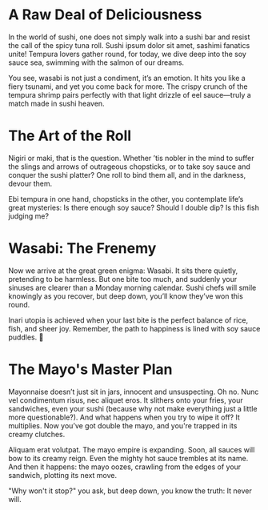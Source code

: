 # A Raw Deal of Deliciousness

In the world of sushi, one does not simply walk into a sushi bar and resist the call of the spicy tuna roll. Sushi ipsum dolor sit amet, sashimi fanatics unite! Tempura lovers gather round, for today, we dive deep into the soy sauce sea, swimming with the salmon of our dreams.

You see, wasabi is not just a condiment, it’s an emotion. It hits you like a fiery tsunami, and yet you come back for more. The crispy crunch of the tempura shrimp pairs perfectly with that light drizzle of eel sauce—truly a match made in sushi heaven.

# The Art of the Roll

Nigiri or maki, that is the question. Whether ’tis nobler in the mind to suffer the slings and arrows of outrageous chopsticks, or to take soy sauce and conquer the sushi platter? One roll to bind them all, and in the darkness, devour them.

Ebi tempura in one hand, chopsticks in the other, you contemplate life’s great mysteries: Is there enough soy sauce? Should I double dip? Is this fish judging me?

# Wasabi: The Frenemy

Now we arrive at the great green enigma: Wasabi. It sits there quietly, pretending to be harmless. But one bite too much, and suddenly your sinuses are clearer than a Monday morning calendar. Sushi chefs will smile knowingly as you recover, but deep down, you’ll know they’ve won this round.

Inari utopia is achieved when your last bite is the perfect balance of rice, fish, and sheer joy. Remember, the path to happiness is lined with soy sauce puddles. 🍣

# The Mayo's Master Plan

Mayonnaise doesn’t just sit in jars, innocent and unsuspecting. Oh no. Nunc vel condimentum risus, nec aliquet eros. It slithers onto your fries, your sandwiches, even your sushi (because why not make everything just a little more questionable?). And what happens when you try to wipe it off? It multiplies. Now you’ve got double the mayo, and you're trapped in its creamy clutches.

Aliquam erat volutpat. The mayo empire is expanding. Soon, all sauces will bow to its creamy reign. Even the mighty hot sauce trembles at its name. And then it happens: the mayo oozes, crawling from the edges of your sandwich, plotting its next move.

"Why won't it stop?" you ask, but deep down, you know the truth: It never will.